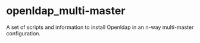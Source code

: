 # openldap_multi-master
A set of scripts and information to install Openldap in an n-way multi-master configuration.
